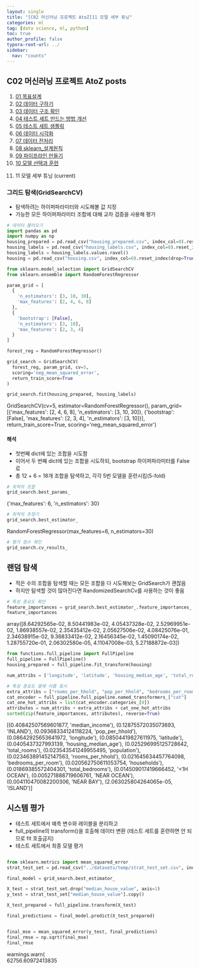 ```yaml
---
layout: single
title: "[C02 머신러닝 프로젝트 AtoZ]11 모델 세부 튜닝"
categories: ml
tag: [data science, ml, python]
toc: true
author_profile: false
typora-root-url: ../
sidebar:
  nav: "counts"
---
```


 
<nav class="cods"><h2>C02 머신러닝 프로젝트 AtoZ posts</h2><ol><li><a href="/ml/C02_머신러닝_프로젝트_AtoZ~01_목표설계">01 목표설계</a></li><li><a href="/ml/C02_머신러닝_프로젝트_AtoZ~02_데이터_구하기">02 데이터 구하기</a></li><li><a href="/ml/C02_머신러닝_프로젝트_AtoZ~03_데이터_구조_확인">03 데이터 구조 확인</a></li><li><a href="/ml/C02_머신러닝_프로젝트_AtoZ~04_테스트_세트_만드는_방법_개선">04 테스트 세트 만드는 방법 개선</a></li><li><a href="/ml/C02_머신러닝_프로젝트_AtoZ~05_테스트_세트_샘플링">05 테스트 세트 샘플링</a></li><li><a href="/ml/C02_머신러닝_프로젝트_AtoZ~06_데이터_시각화">06 데이터 시각화</a></li><li><a href="/ml/C02_머신러닝_프로젝트_AtoZ~07_데이터_전처리">07 데이터 전처리</a></li><li><a href="/ml/C02_머신러닝_프로젝트_AtoZ~08_sklearn_설계원칙">08 sklearn_설계원칙</a></li><li><a href="/ml/C02_머신러닝_프로젝트_AtoZ~09_파이프라인_만들기">09 파이프라인 만들기</a></li><li><a href="/ml/C02_머신러닝_프로젝트_AtoZ~10_모델_선택과_훈련">10 모델 선택과 훈련</a></li><li><p>11 모델 세부 튜닝 (current)</p></li></ol></nav>

### 그리드 탐색(GridSearchCV)
- 탐색하려는 하이퍼파라미터와 시도해볼 값 지정
- 가능한 모든 하이퍼파라미터 조합에 대해 교차 검증을 사용해 평가
 

``` python
# 데이터 불러오기
import pandas as pd
import numpy as np
housing_prepared = pd.read_csv("housing_prepared.csv", index_col=0).reset_index(drop=True)
housing_labels = pd.read_csv("housing_labels.csv", index_col=0).reset_index(drop=True)
housing_labels = housing_labels.values.ravel()
housing = pd.read_csv("housing.csv", index_col=0).reset_index(drop=True)
```

``` python
from sklearn.model_selection import GridSearchCV
from sklearn.ensemble import RandomForestRegressor

param_grid = [
  {
    'n_estimators': [3, 10, 30],
    'max_features': [2, 4, 6, 8]
  },
  {
    'bootstrap': [False],
    'n_estimators': [3, 10],
    'max_features': [2, 3, 4]
  }
]

forest_reg = RandomForestRegressor()

grid_search = GridSearchCV(
  forest_reg, param_grid, cv=5,
  scoring='neg_mean_squared_error',
  return_train_score=True
)

grid_search.fit(housing_prepared, housing_labels)

```

<div class="op_wrap"><op>GridSearchCV(cv=5, estimator=RandomForestRegressor(),
</op><op>             param_grid=[{'max_features': [2, 4, 6, 8],
</op><op>                          'n_estimators': [3, 10, 30]},
</op><op>                         {'bootstrap': [False], 'max_features': [2, 3, 4],
</op><op>                          'n_estimators': [3, 10]}],
</op><op>             return_train_score=True, scoring='neg_mean_squared_error')</op></div>

#### 해석
- 첫번째 dict에 있는 조합을 시도함
- 이어서 두 번째 dict에 있는 조합을 시도하되, bootstrap 하이퍼파라미터를 False로
- 총 12 + 6 = 18개 조합을 탐색하고, 각각 5번 모델을 훈련시킴(5-fold)
 

``` python
# 최적의 조합
grid_search.best_params_
```

<div class="op_wrap"><op>{'max_features': 6, 'n_estimators': 30}</op></div>


``` python
# 최적의 추정기
grid_search.best_estimator_
```

<div class="op_wrap"><op>RandomForestRegressor(max_features=6, n_estimators=30)</op></div>


``` python
# 평가 점수 확인
grid_search.cv_results_
```
## 랜덤 탐색
- 적은 수의 조합을 탐색할 때는 모든 조합을 다 시도해보는 GridSearch가 괜찮음
- 하지만 탐색할 것이 많아진다면 RandomizedSearchCv를 사용하는 것이 좋음
 

``` python
# 특성 중요도 확인
feature_importances = grid_search.best_estimator_.feature_importances_
feature_importances
```

<div class="op_wrap"><op>array([8.64292565e-02, 8.50441983e-02, 4.05437328e-02, 2.52969951e-02,
</op><op>       1.86938557e-02, 2.35435412e-02, 2.05627506e-02, 4.08425076e-01,
</op><op>       2.34638915e-02, 9.36833412e-02, 2.16456345e-02, 1.45090174e-02,
</op><op>       1.28755720e-01, 2.06302580e-05, 4.11047008e-03, 5.27188872e-03])</op></div>


``` python
from functions.full_pipeline import FullPipeline
full_pipeline = FullPipeline()
housing_prepared = full_pipeline.fit_transform(housing)

num_attribs = ['longitude', 'latitude', 'housing_median_age', 'total_rooms', 'total_bedrooms', 'population', 'households', 'median_income']

# 특성 중요도 옆에 이름 표시
extra_attribs = ["rooms_per_hhold", "pop_per_hhold", "bedrooms_per_room"]
cat_encoder = full_pipeline.full_pipeline.named_transformers_["cat"]
cat_one_hot_attribs = list(cat_encoder.categories_[0])
attributes = num_attribs + extra_attribs + cat_one_hot_attribs
sorted(zip(feature_importances, attributes), reverse=True)

```

<div class="op_wrap"><op>[(0.40842507569601877, 'median_income'),
</op><op> (0.12875572035073693, 'INLAND'),
</op><op> (0.09368334124118224, 'pop_per_hhold'),
</op><op> (0.08642925653641972, 'longitude'),
</op><op> (0.08504419827611975, 'latitude'),
</op><op> (0.0405437327993139, 'housing_median_age'),
</op><op> (0.025296995125728642, 'total_rooms'),
</op><op> (0.023543541249955495, 'population'),
</op><op> (0.023463891452147563, 'rooms_per_hhold'),
</op><op> (0.021645634457764098, 'bedrooms_per_room'),
</op><op> (0.020562750611053754, 'households'),
</op><op> (0.01869385572404301, 'total_bedrooms'),
</op><op> (0.014509017419666452, '<1H OCEAN'),
</op><op> (0.005271888719606761, 'NEAR OCEAN'),
</op><op> (0.004110470082200306, 'NEAR BAY'),
</op><op> (2.063025804264065e-05, 'ISLAND')]</op></div>

## 시스템 평가
- 테스트 세트에서 예측 변수와 레이블을 분리하고
- full_pipeline의 transform()을 호출해 데이터 변환 (테스트 세트를 훈련하면 안 되므로 fit 호출금지)
- 테스트 세트에서 최종 모델 평가
 

``` python

from sklearn.metrics import mean_squared_error
strat_test_set = pd.read_csv("../datasets/temp/strat_test_set.csv", index_col=0).reset_index(drop=True)

final_model = grid_search.best_estimator_

X_test = strat_test_set.drop("median_house_value", axis=1)
y_test = strat_test_set["median_house_value"].copy()

X_test_prepared = full_pipeline.transform(X_test)

final_predictions = final_model.predict(X_test_prepared)


final_mse = mean_squared_error(y_test, final_predictions)
final_rmse = np.sqrt(final_mse)
final_rmse
```

<div class="op_wrap"><op>  warnings.warn(
</op><br></div>

<div class="op_wrap"><op>62756.60972413835</op></div>

